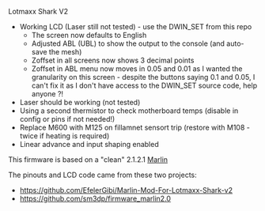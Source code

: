 Lotmaxx Shark V2


* Working LCD (Laser still not tested) - use the DWIN_SET from this repo
    * The screen now defaults to English
    * Adjusted ABL (UBL) to show the output to the console (and auto-save the mesh)
    * Zoffset in all screens now shows 3 decimal points
    * Zoffset in ABL menu now moves in 0.05 and 0.01 as I wanted the granularity on this screen - despite the buttons saying 0.1 and 0.05, I can't fix it as I don't have access to the DWIN_SET source code, help anyone ?!
* Laser should be working (not tested)
* Using a second thermistor to check motherboard temps (disable in config or pins if not needed!)
* Replace M600 with M125 on fillamnet sensort trip (restore with M108 - twice if heating is required)
* Linear advance and input shaping enabled

This firmware is based on a "clean" 2.1.2.1 [Marlin](https://github.com/MarlinFirmware/)

The pinouts and LCD code came from these two projects:   
* https://github.com/EfelerGibi/Marlin-Mod-For-Lotmaxx-Shark-v2 
* https://github.com/sm3dp/firmware_marlin2.0 
